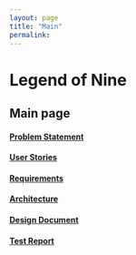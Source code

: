 ```yaml
---
layout: page
title: "Main"
permalink:
---
```


# Legend of Nine

## Main page

#### [Problem Statement](https://rhollomon.github.io/Legend-of-Nine/problem.md)

#### [User Stories](https://rhollomon.github.io/Legend-of-Nine/userstories.md)

#### [Requirements](https://rhollomon.github.io/Legend-of-Nine/requirements.md)

#### [Architecture](https://rhollomon.github.io/Legend-of-Nine/architecture.md)

#### [Design Document](https://rhollomon.github.io/Legend-of-Nine/design.md)

#### [Test Report](https://rhollomon.github.io/Legend-of-Nine/testreport.md)
